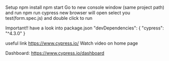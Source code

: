 Setup
npm install
npm start
Go to new console window (same project path) and run
npm run cypress
new browser will open
select you test(form.spec.js) and double click to run


Important!!
have a look into package.json
"devDependencies": {
    "cypress": "^4.3.0"
  }

useful link
https://www.cypress.io/
Watch video on home page

Dashboard:
https://www.cypress.io/dashboard
